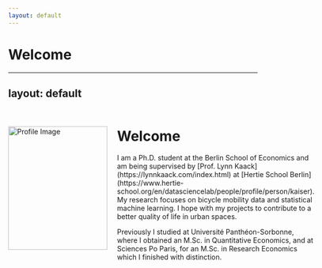 ```yaml
---
layout: default
---
```

# Welcome


---
layout: default
---

<div style="display: flex; align-items: center;">
    <img src="assets/KaiserSilke_profil.JPG" alt="Profile Image" width="200" height="250" style="margin-right: 20px;">
    <div>
        <h1>Welcome</h1>
        <p>
            I am a Ph.D. student at the Berlin School of Economics and am being supervised by
            [Prof. Lynn Kaack](https://lynnkaack.com/index.html) at [Hertie School Berlin](https://www.hertie-school.org/en/datasciencelab/people/profile/person/kaiser).
            My research focuses on bicycle mobility data and statistical machine learning. I hope with my projects
            to contribute to a better quality of life in urban spaces.
        </p>
        <p>
            Previously I studied at Université Panthéon-Sorbonne, where I obtained an M.Sc. in Quantitative Economics,
            and at Sciences Po Paris, for an M.Sc. in Research Economics which I finished with distinction.
        </p>
    </div>
</div>





